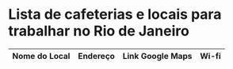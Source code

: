 # Lista de cafeterias e locais para trabalhar no Rio de Janeiro

| Nome do Local | Endereço | Link Google Maps | Wi-fi |
| :-----------: | :------: | :--------------: | :--: |
